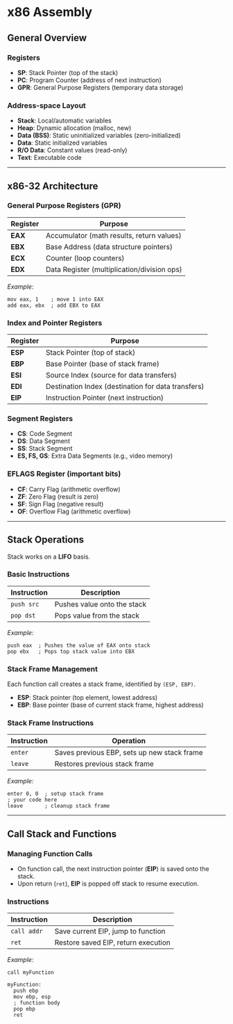 # x86 Assembly 

## General Overview

### Registers
- **SP**: Stack Pointer (top of the stack)
- **PC**: Program Counter (address of next instruction)
- **GPR**: General Purpose Registers (temporary data storage)

### Address-space Layout
- **Stack**: Local/automatic variables
- **Heap**: Dynamic allocation (malloc, new)
- **Data (BSS)**: Static uninitialized variables (zero-initialized)
- **Data**: Static initialized variables
- **R/O Data**: Constant values (read-only)
- **Text**: Executable code

---

## x86-32 Architecture

### General Purpose Registers (GPR)
| Register | Purpose                                     |
|----------|---------------------------------------------|
| **EAX**  | Accumulator (math results, return values)   |
| **EBX**  | Base Address (data structure pointers)      |
| **ECX**  | Counter (loop counters)                     |
| **EDX**  | Data Register (multiplication/division ops) |

*Example*:
```assembly
mov eax, 1    ; move 1 into EAX
add eax, ebx  ; add EBX to EAX
```

### Index and Pointer Registers
| Register | Purpose                                   |
|----------|-------------------------------------------|
| **ESP**  | Stack Pointer (top of stack)              |
| **EBP**  | Base Pointer (base of stack frame)        |
| **ESI**  | Source Index (source for data transfers)  |
| **EDI**  | Destination Index (destination for data transfers) |
| **EIP**  | Instruction Pointer (next instruction)    |

### Segment Registers
- **CS**: Code Segment
- **DS**: Data Segment
- **SS**: Stack Segment
- **ES, FS, GS**: Extra Data Segments (e.g., video memory)

### EFLAGS Register (important bits)
- **CF**: Carry Flag (arithmetic overflow)
- **ZF**: Zero Flag (result is zero)
- **SF**: Sign Flag (negative result)
- **OF**: Overflow Flag (arithmetic overflow)

---

## Stack Operations

Stack works on a **LIFO** basis.

### Basic Instructions
| Instruction | Description                     |
|-------------|---------------------------------|
| `push src`  | Pushes value onto the stack     |
| `pop dst`   | Pops value from the stack       |

*Example*:
```assembly
push eax  ; Pushes the value of EAX onto stack
pop ebx   ; Pops top stack value into EBX
```

### Stack Frame Management
Each function call creates a stack frame, identified by `(ESP, EBP)`.

- **ESP**: Stack pointer (top element, lowest address)
- **EBP**: Base pointer (base of current stack frame, highest address)

### Stack Frame Instructions
| Instruction | Operation                                     |
|-------------|-----------------------------------------------|
| `enter`     | Saves previous EBP, sets up new stack frame   |
| `leave`     | Restores previous stack frame                 |

*Example*:
```assembly
enter 0, 0  ; setup stack frame
; your code here
leave       ; cleanup stack frame
```

---

## Call Stack and Functions

### Managing Function Calls
- On function call, the next instruction pointer (**EIP**) is saved onto the stack.
- Upon return (`ret`), **EIP** is popped off stack to resume execution.

### Instructions
| Instruction | Description                           |
|-------------|---------------------------------------|
| `call addr` | Save current EIP, jump to function    |
| `ret`       | Restore saved EIP, return execution   |

*Example*:
```assembly
call myFunction

myFunction:
  push ebp
  mov ebp, esp
  ; function body
  pop ebp
  ret
```

